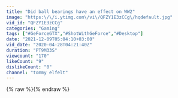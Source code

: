 ```yaml
---
title: "Did ball bearings have an effect on WW2"
image: "https:\/\/i.ytimg.com\/vi\/QFZY1E3zCCg\/hqdefault.jpg"
vid_id: "QFZY1E3zCCg"
categories: "Gaming"
tags: ["#GeForceGTX","#ShotWithGeForce","#Desktop"]
date: "2021-12-09T05:04:10+03:00"
vid_date: "2020-04-28T04:21:40Z"
duration: "PT9M33S"
viewcount: "170"
likeCount: "9"
dislikeCount: "0"
channel: "tommy elfelt"
---
```

{% raw %}{% endraw %}
